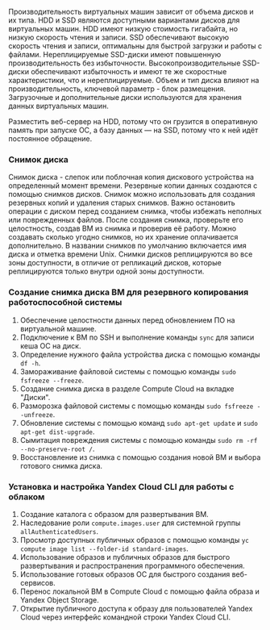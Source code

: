 Производительность виртуальных машин зависит от объема дисков и их типа.
HDD и SSD являются доступными вариантами дисков для виртуальных машин.
HDD имеют низкую стоимость гигабайта, но низкую скорость чтения и записи.
SSD обеспечивают высокую скорость чтения и записи, оптимальны для быстрой загрузки и работы с файлами.
Нереплицируемые SSD-диски имеют повышенную производительность без избыточности.
Высокопроизводительные SSD-диски обеспечивают избыточность и имеют те же скоростные характеристики, что и нереплицируемые.
Объем и тип диска влияют на производительность, ключевой параметр - блок размещения.
Загрузочные и дополнительные диски используются для хранения данных виртуальных машин.

Разместить веб-сервер на HDD, потому что он грузится в оперативную память при запуске ОС, а базу данных — на SSD, потому что к ней идёт постоянное обращение.

### Снимок диска

Снимок диска - слепок или поблочная копия дискового устройства на определенный момент времени.
Резервные копии данных создаются с помощью снимков дисков.
Снимок можно использовать для создания резервных копий и удаления старых снимков.
Важно остановить операции с диском перед созданием снимка, чтобы избежать неполных или поврежденных файлов.
После создания снимка, проверьте его целостность, создав ВМ из снимка и проверив её работу.
Можно создавать сколько угодно снимков, но их хранение оплачивается дополнительно.
В названии снимков по умолчанию включается имя диска и отметка времени Unix.
Снимки дисков реплицируются во все зоны доступности, в отличие от репликаций дисков, которые реплицируются только внутри одной зоны доступности.

### Создание снимка диска ВМ для резервного копирования работоспособной системы

1. Обеспечение целостности данных перед обновлением ПО на виртуальной машине.
2. Подключение к ВМ по SSH и выполнение команды `sync` для записи кеша ОС на диск.
3. Определение нужного файла устройства диска с помощью команды `df -h`.
4. Замораживание файловой системы с помощью команды `sudo fsfreeze --freeze`.
5. Создание снимка диска в разделе Compute Cloud на вкладке "Диски".
6. Разморозка файловой системы с помощью команды `sudo fsfreeze --unfreeze`.
7. Обновление системы с помощью команд `sudo apt-get update` и `sudo apt-get dist-upgrade`.
8. Сымитация повреждения системы с помощью команды `sudo rm -rf --no-preserve-root /`.
9. Восстановление из снимка с помощью создания новой ВМ и выбора готового снимка диска.

### Установка и настройка Yandex Cloud CLI для работы с облаком

1. Создание каталога с образом для развертывания ВМ.
2. Наследование роли `compute.images.user` для системной группы `allAuthenticatedUsers`.
3. Просмотр доступных публичных образов с помощью команды `yc compute image list --folder-id standard-images`.
4. Использование образов и публичных образов для быстрого развертывания и распространения программного обеспечения.
5. Использование готовых образов ОС для быстрого создания веб-сервисов.
6. Перенос локальной ВМ в Compute Cloud с помощью файла образа и Yandex Object Storage.
7. Открытие публичного доступа к образу для пользователей Yandex Cloud через интерфейс командной строки Yandex Cloud CLI.
